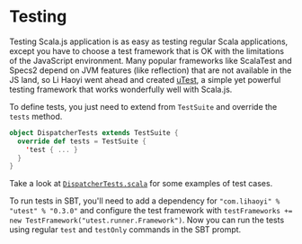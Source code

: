 # Testing

Testing Scala.js application is as easy as testing regular Scala applications, except you have to choose a test framework that is OK with
the limitations of the JavaScript environment. Many popular frameworks like ScalaTest and Specs2 depend on JVM features (like reflection) that
are not available in the JS land, so Li Haoyi went ahead and created [uTest](https://github.com/lihaoyi/utest), a simple yet powerful
testing framework that works wonderfully well with Scala.js.

To define tests, you just need to extend from `TestSuite` and override the `tests` method.

```scala
object DispatcherTests extends TestSuite {
  override def tests = TestSuite {
    'test { ... }
  }
}
```

Take a look at [`DispatcherTests.scala`](https://github.com/ochrons/scalajs-spa-tutorial/tree/master/js/src/test/scala/spatutorial/client/ukko/DispatcherTests.scala) for some examples of test cases.

To run tests in SBT, you'll need to add a dependency for `"com.lihaoyi" % "utest" % "0.3.0"` and configure the test framework with
`testFrameworks += new TestFramework("utest.runner.Framework")`. Now you can run the tests using regular `test` and `testOnly` commands
in the SBT prompt.

